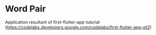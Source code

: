 # Word Pair

Application resultant of first-flutter-app tutorial (https://codelabs.developers.google.com/codelabs/first-flutter-app-pt2)